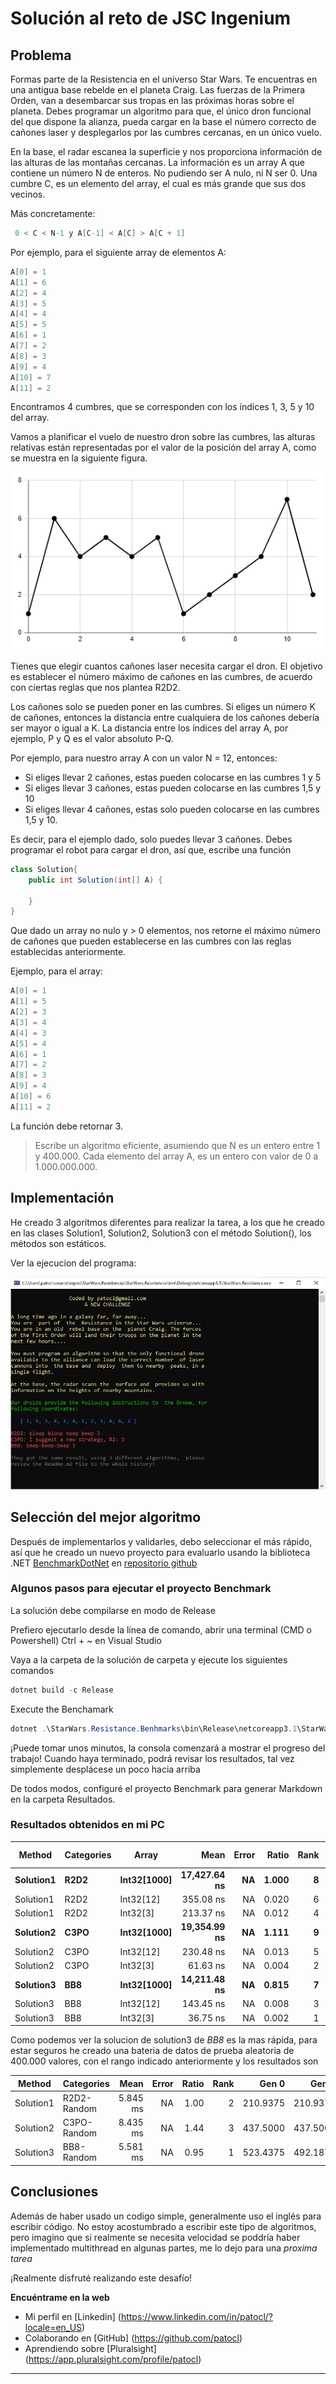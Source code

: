 ﻿# Solución al reto de JSC Ingenium

## Problema

Formas parte de la Resistencia en el universo Star Wars. Te encuentras en una antigua base rebelde 
en el planeta Craig. Las fuerzas de la Primera Orden, van a desembarcar sus tropas en las próximas 
horas sobre el planeta. Debes programar un algoritmo para que, el único dron funcional del que dispone 
la alianza, pueda cargar en la base el número correcto de cañones laser y desplegarlos por las cumbres 
cercanas, en un único vuelo. 

En la base, el radar escanea la superficie y nos proporciona información de las alturas de las montañas cercanas. 
La información es un array A que contiene un número N de enteros. No pudiendo ser A nulo, ni N ser 0. 
Una cumbre C, es un elemento del array, el cual es más grande que sus dos vecinos. 

Más concretamente:
```csharp
 0 < C < N-1 y A[C-1] < A[C] > A[C + 1] 
```
Por ejemplo, para el siguiente array de elementos A: 
```csharp
A[0] = 1
A[1] = 6
A[2] = 4
A[3] = 5
A[4] = 4
A[5] = 5
A[6] = 1
A[7] = 2
A[8] = 3
A[9] = 4
A[10] = 7
A[11] = 2 
```
Encontramos 4 cumbres, que se corresponden con los índices 1, 3, 5 y 10 del array.

Vamos a planificar el vuelo de nuestro dron sobre las cumbres, las alturas relativas están representadas 
por el valor de la posición del array A, como se muestra en la siguiente figura. 

![Figura](./assets/figure.png)

Tienes que elegir cuantos cañones laser necesita cargar el dron. El objetivo es establecer el número máximo 
de cañones en las cumbres, de acuerdo con ciertas reglas que nos plantea R2D2.

Los cañones solo se pueden poner en las cumbres. Si eliges un número K de cañones, entonces la distancia 
entre cualquiera de los cañones debería ser mayor o igual a K. La distancia entre los índices del array A, 
por ejemplo, P y Q es el valor absoluto P-Q. 

Por ejemplo, para nuestro array A con un valor N = 12, entonces: 
* Si eliges llevar 2 cañones, estas pueden colocarse en las cumbres 1 y 5 
* Si eliges llevar 3 cañones, estas pueden colocarse en las cumbres 1,5 y 10 
* Si eliges llevar 4 cañones, estas solo pueden colocarse en las cumbres 1,5 y 10. 

Es decir, para el ejemplo dado, solo puedes llevar 3 cañones. Debes programar el robot para cargar el dron, 
así que, escribe una función 

```csharp
class Solution{ 
    public int Solution(int[] A) {
        
    }
} 
```

Que dado un array no nulo y > 0 elementos, nos retorne el máximo número de cañones que pueden establecerse 
en las cumbres con las reglas establecidas anteriormente. 

Ejemplo, para el array:
```csharp
A[0] = 1
A[1] = 5
A[2] = 3
A[3] = 4
A[4] = 3
A[5] = 4
A[6] = 1
A[7] = 2
A[8] = 3
A[9] = 4
A[10] = 6
A[11] = 2 
```

La función debe retornar 3. 

>Escribe un algoritmo eficiente, asumiendo que N es un entero entre 1 y 400.000. 
>Cada elemento del array A, es un entero con valor de 0 a 1.000.000.000. 

## Implementación

He creado 3 algoritmos diferentes para realizar la tarea, a los que he creado en las clases
Solution1, Solution2, Solution3 con el método Solution(), los métodos son estáticos.

Ver la ejecucion del programa:

![Ejecucion](./assets/result.png)

## Selección del mejor algoritmo

Después de implementarlos y validarles, debo seleccionar el más rápido, así que he creado un nuevo proyecto 
para evaluarlo usando la biblioteca .NET [BenchmarkDotNet](https://benchmarkdotnet.org/index.html) 
en [repositorio github](https://github.com/dotnet/BenchmarkDotNet)

### Algunos pasos para ejecutar el proyecto Benchmark

La solución debe compilarse en modo de Release

Prefiero ejecutarlo desde la línea de comando, abrir una terminal (CMD o Powershell) Ctrl + ~ en Visual Studio

Vaya a la carpeta de la solución de carpeta y ejecute los siguientes comandos

```powershell
dotnet build -c Release
```

Execute the Benchamark
```powershell
dotnet .\StarWars.Resistance.Benhmarks\bin\Release\netcoreapp3.1\StarWars.Resistance.Benchmarks.dll
```

¡Puede tomar unos minutos, la consola comenzará a mostrar el progreso del trabajo!
Cuando haya terminado, podrá revisar los resultados, tal vez simplemente desplácese un poco hacia arriba

De todos modos, configuré el proyecto Benchmark para generar Markdown en la carpeta Resultados.

### Resultados obtenidos en mi PC

|    Method | Categories |       Array |         Mean | Error | Ratio | Rank |  Gen 0 | Gen 1 | Gen 2 | Allocated |
|---------- |----------- |------------ |-------------:|------:|------:|-----:|-------:|------:|------:|----------:|
| **Solution1** |       **R2D2** | **Int32[1000]** | **17,427.64 ns** |    **NA** | **1.000** |    **8** | **0.9460** |     **-** |     **-** |    **4024 B** |
| Solution1 |       R2D2 |   Int32[12] |    355.08 ns |    NA | 0.020 |    6 | 0.0224 |     - |     - |      72 B |
| Solution1 |       R2D2 |    Int32[3] |    213.37 ns |    NA | 0.012 |    4 | 0.0150 |     - |     - |      40 B |
| **Solution2** |       **C3PO** | **Int32[1000]** | **19,354.99 ns** |    **NA** | **1.111** |    **9** | **1.1902** |     **-** |     **-** |    **5048 B** |
| Solution2 |       C3PO |   Int32[12] |    230.48 ns |    NA | 0.013 |    5 | 0.0267 |     - |     - |     112 B |
| Solution2 |       C3PO |    Int32[3] |     61.63 ns |    NA | 0.004 |    2 | 0.0172 |     - |     - |      72 B |
| **Solution3** |        **BB8** | **Int32[1000]** | **14,211.48 ns** |    **NA** | **0.815** |    **7** | **1.0223** |     **-** |     **-** |    **4304 B** |
| Solution3 |        BB8 |   Int32[12] |    143.45 ns |    NA | 0.008 |    3 | 0.0172 |     - |     - |      72 B |
| Solution3 |        BB8 |    Int32[3] |     36.75 ns |    NA | 0.002 |    1 | 0.0172 |     - |     - |      72 B |

Como podemos ver la solucion de solution3 de *BB8* es la mas rápida, para estar seguros he creado una bateria de datos de prueba aleatoria de 
400.000 valores, con el rango indicado anteriormente y los resultados son

|    Method |  Categories |     Mean | Error | Ratio | Rank |    Gen 0 |    Gen 1 |    Gen 2 | Allocated |
|---------- |------------ |---------:|------:|------:|-----:|---------:|---------:|---------:|----------:|
| Solution1 | R2D2-Random | 5.845 ms |    NA |  1.00 |    2 | 210.9375 | 210.9375 | 210.9375 |   1.53 MB |
| Solution2 | C3PO-Random | 8.435 ms |    NA |  1.44 |    3 | 437.5000 | 437.5000 | 437.5000 |   1.91 MB |
| Solution3 |  BB8-Random | 5.581 ms |    NA |  0.95 |    1 | 523.4375 | 492.1875 | 492.1875 |      2 MB |

## Conclusiones

Además de haber usado un codigo simple, generalmente uso el inglés para escribir código.
No estoy acostumbrado a escribir este tipo de algoritmos, pero imagino que si realmente se necesita velocidad
se poddría haber implementado multithread en algunas partes, me lo dejo para una *proxima tarea*

¡Realmente disfruté realizando este desafío!

**Encuéntrame en la web**

* Mi perfil en [Linkedin] (https://www.linkedin.com/in/patocl/?locale=en_US)
* Colaborando en [GitHub] (https://github.com/patocl)
* Aprendiendo sobre [Pluralsight] (https://app.pluralsight.com/profile/patocl)
***

